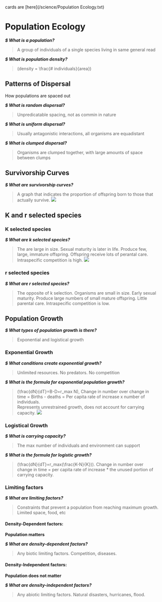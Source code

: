 cards are [here](/science/Population Ecology.txt)
# Population Ecology

***$ What is a population?***
> A group of individuals of a single species living in same general read

***$ What is population density?***
> \(density = \frac{# individuals}{area}\)

## Patterns of Dispersal

How populations are spaced out

***$ What is random dispersal?***
> Unpredicatable spacing, not as commin in nature

***$ What is uniform dispersal?***
> Usually antagonistic interactions, all organisms are equadistant

***$ What is clumped dispersal?***
> Organisms are clumped together, with large amounts of space between clumps

## Survivorship Curves

***$ What are survivorship curves?***
> A graph that indicates the proportion of offspring born to those that actually survive. <img src="https://upload.wikimedia.org/wikipedia/commons/thumb/c/c4/Survivorship_Curves.jpg/600px-Survivorship_Curves.jpg">

## K and r selected species

### K selected species

***$ What are k selected species?***
> The are large in size. Sexual maturity is later in life. Produce few, large, immature offspring. Offspring receive lots of perantal care. Intraspecific competition is high. <img src="https://files.worldwildlife.org/wwfcmsprod/images/Humpback_Whale_and_Calf_WW2131047/story_full_width/8q90217t58_Humpback_Whale_and_Calf_WW2131047.jpg">

### r selected species

***$ What are r selected species?***
> The opposite of k selection. Organisms are small in size. Early sexual maturity. Produce large numbers of small mature offspring. Little parental care. Intraspecific competition is low.

## Population Growth

***$ What types of population growth is there?***
> Exponential and logistical growth

### Exponential Growth

***$ What conditions create exponential growth?***
> Unlimited resources. No predators. No competition

***$ What is the formula for exponential population growth?***
> \(\frac{dN}{dT}=B-D=r_max N\), Change in number over change in time = Births - deaths = Per capita rate of increase x number of individuals.<br>Represents unrestrained growth, does not account for carrying capacity. <img src="https://cdn.kastatic.org/ka-perseus-images/7edbd1ab380efb207cf72aa25850838ef6c05824.png">

### Logistical Growth

***$ What is carrying capacity?***
> The max number of individuals and environment can support

***$ What is the formula for logistic growth?***
> \(\frac{dN}{dT}=r_max(\frac{K-N}{K})\). Change in number over change in time = per capita rate of increase * the unused portion of carrying capacity.

### Limiting factors

***$ What are limiting factors?***
> Constraints that prevent a population from reaching maximum growth. Limited space, food, etc

#### Density-Dependent factors:

**Population matters**

***$ What are density-dependent factors?***
> Any biotic limiting factors. Competition, diseases.

#### Density-Independent factors:

**Population does not matter**

***$ What are density-independent factors?***
> Any abiotic limiting factors. Natural disasters, hurricanes, flood.
